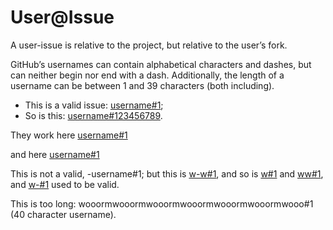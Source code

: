 # User\@Issue

A user-issue is relative to the project, but relative to the user’s fork.

GitHub’s usernames can contain alphabetical characters and dashes, but can neither begin nor end with a dash. Additionally, the length of a username can be between 1 and 39 characters (both including).

*   This is a valid issue: [username#1](https://github.com/username/remark/issues/1);
*   So is this: [username#123456789](https://github.com/username/remark/issues/123456789).

They work here
[username#1](https://github.com/username/remark/issues/1)

and here
[username#1](https://github.com/username/remark/issues/1)

This is not a valid, -username#1; but this is [w-w#1](https://github.com/w-w/remark/issues/1), and so is [w#1](https://github.com/w/remark/issues/1) and [ww#1](https://github.com/ww/remark/issues/1), and [w-#1](https://github.com/w-/remark/issues/1) used to be valid.

This is too long: wooormwooormwooormwooormwooormwooormwooo#1 (40 character username).
